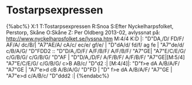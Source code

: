 # Tostarpsexpressen

{%abc%}
X:1
T:Tostarpsexpressen
R:Snoa
S:Efter Nyckelharpsfolket, Perstorp, Skåne
O:Skåne
Z: Per Oldberg 2013-02, avlyssnat på: http://www.nyckelharpsfolket.se/lyssna.htm
M:4/4
K:D
|: "D"DA,/D/ FD/F/ AF/A/ dc/B/| "A7"AE/A/ cA/c/ ec/e/ gf/e/ | 
"D"dA/d/ fd/f/ ag fe | "A7"de/d/ c/B/A/G/ "D"FDD2 ::
"D"D/A,/D/F/ A/F/B/F/ A/F/B/F/ "A7"GE| "A7"E/C/E/G/ c/G/B/G/ c/G/B/G/ "D"AF | 
"D"D/A,/D/F/ A/F/B/F/ A/F/B/F/ "A7"GE|[M:5/4] "A7"E/C/E/G/ c/G/B/G/ c>B AB/c/ "D"d2 :|
[M:4/4]|: "D"f>e dA A/B/A/F/ "A7"GE | "A7"e>d cB A/B/A/G/ "D"FD | 
"D" f>e dA A/B/A/F/ "A7"GE | "A7"e>d c/A/B/c/ "D"ddd2 :| 
{%endabc%}
